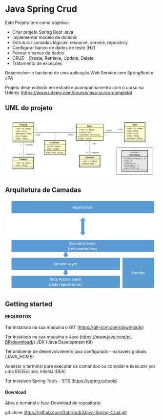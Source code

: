 # Java Spring Crud

Este Projeto tem como objetivo:
- Criar projeto Spring Boot Java
- Implementar modelo de domínio
- Estruturar camadas lógicas: resource, service, repository
- Configurar banco de dados de teste (H2)
- Povoar o banco de dados
- CRUD - Create, Retrieve, Update, Delete
- Tratamento de exceções

Desenvolver o backend de uma aplicação Web Service com SpringBoot e JPA

Projeto desenvolvido em estudo e acompanhamento com o curso na Udemy (https://www.udemy.com/course/java-curso-completo)

## UML do projeto

![](https://github.com/Gabrirodri/Java-Spring-Crud/blob/main/uml-spring-jpa-project01.PNG)

## Arquitetura de Camadas

![](https://github.com/Gabrirodri/Java-Spring-Crud/blob/main/logica-de-camadas-spring-jpa-project01.PNG)

## Getting started

#### REQUISITOS

Ter instalado na sua maquina o GIT (https://git-scm.com/downloads) 

Ter instalado na sua maquina o Java (https://www.java.com/pt-BR/download/) JDK (Java Development Kit) 

Ter ambiente de desenvolvimento java configurado - variaveis globais (JAVA_HOME) 

Acessar o terminal para executar os comandos ou compilar e executar por uma IDE(Eclipse, IntelliJ IDEA) 

Ter instalado Spring Tools - STS (https://spring.io/tools) 


#### Download

Abra o terminal e faça Download do repositorio:

git clone https://github.com/Gabrirodri/Java-Spring-Crud.git

